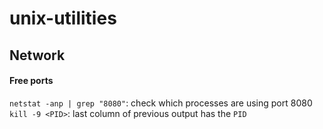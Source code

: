 # unix-utilities

## Network

#### Free ports
`netstat -anp | grep "8080"`: check which processes are using port 8080 
`kill -9 <PID>`: last column of previous output has the `PID`
